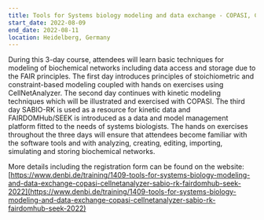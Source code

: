 ```yaml
---
title: Tools for Systems biology modeling and data exchange - COPASI, CellNetAnalyzer, SABIO-RK, FAIRDOMHub/SEEK
start_date: 2022-08-09
end_date: 2022-08-11
location: Heidelberg, Germany
---
```


During this 3-day course, attendees will learn basic techniques for modeling of biochemical networks including data access and storage due to the FAIR principles. 
The first day introduces principles of stoichiometric and constraint-based modeling coupled with hands on exercises using CellNetAnalyzer. The second day continues 
with kinetic modeling techniques which will be illustrated and exercised with COPASI. The third day SABIO-RK is used as a resource for kinetic data and FAIRDOMHub/SEEK 
is introduced as a data and model management platform fitted to the needs of systems biologists. The hands on exercises throughout the three days will ensure 
that attendees become familiar with the software tools and with analyzing, creating, editing, importing, simulating and storing biochemical networks.

More details including the registration form can be found on the 
website: [https://www.denbi.de/training/1409-tools-for-systems-biology-modeling-and-data-exchange-copasi-cellnetanalyzer-sabio-rk-fairdomhub-seek-2022](https://www.denbi.de/training/1409-tools-for-systems-biology-modeling-and-data-exchange-copasi-cellnetanalyzer-sabio-rk-fairdomhub-seek-2022)
